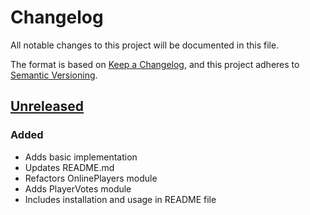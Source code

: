 # Changelog

All notable changes to this project will be documented in this file.

The format is based on [Keep a Changelog](https://keepachangelog.com/en/1.0.0/),
and this project adheres to [Semantic Versioning](https://semver.org/spec/v2.0.0.html).

## [Unreleased]

### Added

- Adds basic implementation
- Updates README.md
- Refactors OnlinePlayers module
- Adds PlayerVotes module
- Includes installation and usage in README file

[unreleased]: https://github.com/joestr/Uwmc.Ps/compare/e2a191631...HEAD
